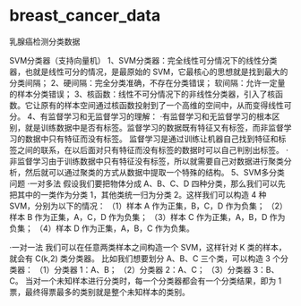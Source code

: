 # breast_cancer_data
乳腺癌检测分类数据



SVM分类器（支持向量机）
1、SVM分类器：完全线性可分情况下的线性分类器，也就是线性可分的情况，是最原始的 SVM，它最核心的思想就是找到最大的分类间隔；
2、硬间隔：完全分类准确，不存在分类错误；
软间隔：允许一定量的样本分类错误；
3、核函数：线性不可分情况下的非线性分类器，引入了核函数。它让原有的样本空间通过核函数投射到了一个高维的空间中，从而变得线性可分。
4、有监督学习和无监督学习的理解：
·有监督学习和无监督学习的根本区别，就是训练数据中是否有标签。监督学习的数据既有特征又有标签，而非监督学习的数据中只有特征而没有标签。
监督学习是通过训练让机器自己找到特征和标签之间的联系，在以后面对只有特征而没有标签的数据时可以自己判别出标签。
·非监督学习由于训练数据中只有特征没有标签，所以就需要自己对数据进行聚类分析，然后就可以通过聚类的方式从数据中提取一个特殊的结构。
5、SVM多分类问题
·一对多法
假设我们要把物体分成 A、B、C、D 四种分类，那么我们可以先把其中的一类作为分类 1，其他类统一归为分类 2。这样我们可以构造 4 种 SVM，分别为以下的情况：
（1）样本 A 作为正集，B，C，D 作为负集；
（2）样本 B 作为正集，A，C，D 作为负集；
（3）样本 C 作为正集，A，B，D 作为负集；
（4）样本 D 作为正集，A，B，C 作为负集。

·一对一法
我们可以在任意两类样本之间构造一个 SVM，这样针对 K 类的样本，就会有 C(k,2) 类分类器。
比如我们想要划分 A、B、C 三个类，可以构造 3 个分类器：
（1）分类器 1：A、B；
（2）分类器 2：A、C；
（3）分类器 3：B、C。
当对一个未知样本进行分类时，每一个分类器都会有一个分类结果，即为 1 票，最终得票最多的类别就是整个未知样本的类别。
